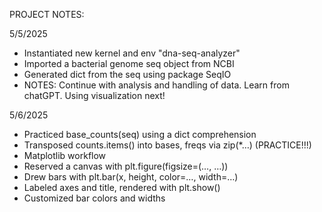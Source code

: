 PROJECT NOTES:

5/5/2025
- Instantiated new kernel and env "dna-seq-analyzer"
- Imported a bacterial genome seq object from NCBI
- Generated dict from the seq using package SeqIO
- NOTES: Continue with analysis and handling of data. Learn from chatGPT. Using visualization next!

5/6/2025
- Practiced base_counts(seq) using a dict comprehension
- Transposed counts.items() into bases, freqs via zip(*…) (PRACTICE!!!)
- Matplotlib workflow
- Reserved a canvas with plt.figure(figsize=(…, …))
- Drew bars with plt.bar(x, height, color=…, width=…)
- Labeled axes and title, rendered with plt.show()
- Customized bar colors and widths





